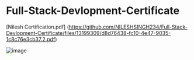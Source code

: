 # Full-Stack-Devlopment-Certificate


[Nilesh Certification.pdf]
(https://github.com/NILESHSINGH234/Full-Stack-Devlopment-Certificate/files/13199309/d8d76438-fc10-4e47-9035-1c8c76e3cb37.2.pdf)

![image](https://github.com/NILESHSINGH234/Full-Stack-Devlopment-Certificate/assets/131458541/2870840f-6fc0-4c1f-af9c-a43197d2bef4)
